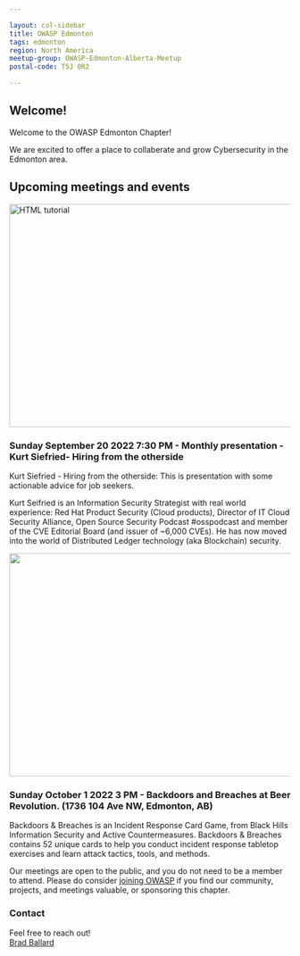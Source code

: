 ```yaml
---

layout: col-sidebar
title: OWASP Edmonton
tags: edmonton
region: North America
meetup-group: OWASP-Edmonton-Alberta-Meetup
postal-code: T5J 0R2

---
```



Welcome!
-----------------

Welcome to the OWASP Edmonton Chapter!

We are excited to offer a place to collaberate and grow Cybersecurity in the Edmonton area.

 
<h2>Upcoming meetings and events</h2>


<a href="https://www.yegsec.ca/events/monthly-presentation-hiring-from-the-otherside"><img src="https://static.wixstatic.com/media/5840e3_d77dda36c7f4439eb432489fdc26dadb~mv2.png/v1/fill/w_979,h_552,fp_0.50_0.50,q_90,usm_0.66_1.00_0.01,enc_auto/5840e3_d77dda36c7f4439eb432489fdc26dadb~mv2.png" alt="HTML tutorial" style="width:600px;height:400px;"></a>
<h3> Sunday September 20 2022 7:30 PM - Monthly presentation - Kurt Siefried- Hiring from the otherside</h3>
 
Kurt Siefried - Hiring from the otherside: This is presentation with some actionable advice for job seekers. 

Kurt Seifried is an Information Security Strategist with real world experience: Red Hat Product Security (Cloud products), Director of IT Cloud Security Alliance, Open Source Security Podcast #osspodcast and member of the CVE Editorial Board (and issuer of ~6,000 CVEs). He has now moved into the world of Distributed Ledger technology (aka Blockchain) security.
 
 <a href="https://www.yegsec.ca/events/owasp-social"><img src="https://static.wixstatic.com/media/5840e3_1625c54421d44217bf7c2e0a9355faf3~mv2.png/v1/fill/w_864,h_424,fp_0.50_0.50,q_90,usm_0.66_1.00_0.01,enc_auto/5840e3_1625c54421d44217bf7c2e0a9355faf3~mv2.png" style="width:600px;height:400px;"></a>
 <h3> Sunday October 1 2022 3 PM - Backdoors and Breaches at Beer Revolution. (1736 104 Ave NW, Edmonton, AB)</h3>
 
Backdoors & Breaches is an Incident Response Card Game, from Black Hills Information Security and Active Countermeasures. Backdoors & Breaches contains 52 unique cards to help you conduct incident response tabletop exercises and learn attack tactics, tools, and methods.

Our meetings are open to the public, and you do not need to be a member to attend. Please do consider [joining OWASP](https://owasp.org/membership/) if you find our community, projects, and meetings valuable, or sponsoring this chapter.

### Contact

Feel free to reach out! 
<br>[Brad Ballard](mailto:brad.ballard@owasp.org)




